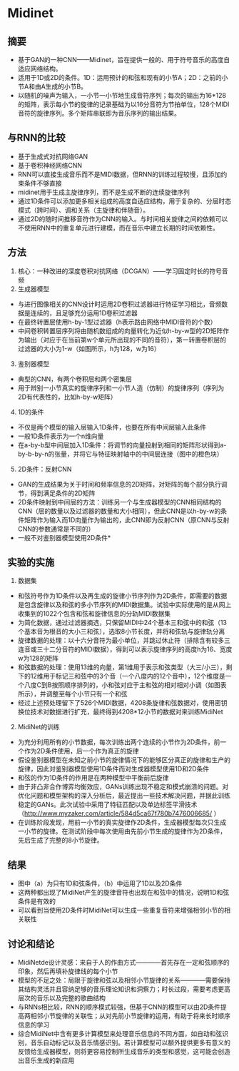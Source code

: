 # Midinet
## 摘要
- 基于GAN的一种CNN——Midinet，旨在提供一般的、用于符号音乐的高度自适应网络结构。
- 适用于1D或2D的条件。1D：运用预计的和弦和现有的小节A；2D：之前的小节A和由A生成的小节B。
- 以随机的噪声为输入，一小节一小节地生成音符序列；每次的输出为16*128的矩阵，表示每小节的旋律的记录基础为以16分音符为节拍单位，128个MIDI音符的旋律序列。多个矩阵串联即为音乐序列的输出结果。

## 与RNN的比较
- 基于生成式对抗网络GAN
- 基于卷积神经网络CNN
- RNN可以直接生成音乐而不是MIDI数据，但RNN的训练过程较慢，且添加约束条件不够直接
- midinet用于生成主旋律序列，而不是生成不断的连续旋律序列
- 通过1D条件可以添加更多相关组成的高度自适应结构，用于复杂的、分层时态模式（跨时间）、调和关系（主旋律和伴随音）。
- 通过2D的随时间推移音符作为CNN的输入。与时间相关旋律之间的依赖可以不使用RNN中的重复单元进行建模，而在音乐中建立长期的时间依赖性。

## 方法
1. 核心：一种改进的深度卷积对抗网络（DCGAN）——学习固定时长的符号音频
2.  生成器模型
- 与进行图像相关的CNN设计时运用2D卷积过滤器进行特征学习相比，音频数据是连续的，且足够充分运用1D卷积过滤器
- 在最终转置层使用h-by-1型过滤器（h表示路由网络中MIDI音符的个数）
- 中间卷积转置层序列将由随机数组成的向量转化为近似h-by-w型的2D矩阵作为输出（对应于在当前第w个单元所出现的不同的音符），第一转置卷积层的过滤器的大小为1-w（如图所示，h为128，w为16）
3. 鉴别器模型
- 典型的CNN，有两个卷积层和两个密集层
- 用于辨别一小节真实的旋律序列和一小节人造（仿制）的旋律序列（序列为2D有代表性的，比如h-by-w矩阵）
4. 1D的条件
- 不仅是两个模型的输入层输入1D条件，也要在所有中间层输入此条件
- 一般1D条件表示为一个n维向量
- 在a-by-b型中间层加入1D条件：将调节的向量投射到相同的矩阵形状得到a-by-b-by-n的张量，并将它与特征映射轴中的中间层连接（图中的橙色块）
5. 2D条件：反射CNN
- GAN的生成结果为关于时间和频率信息的2D矩阵，对矩阵的每个部分执行调节，得到满足条件的2D矩阵
- 2D条件映射到中间层的方法：训练另一个与生成器模型的CNN相同结构的CNN（层的数量以及过滤器的数量和大小相同），但此CNN是以h-by-w的条件矩阵作为输入而1D向量作为输出的，此CNN即为反射CNN（原CNN与反射CNN的参数通常是不同的）
- 一般不对鉴别器模型使用2D条件*

## 实验的实施
1. 数据集
- 和弦符号作为1D条件以及再生成的旋律小节序列作为2D条件，即需要的数据是包含旋律以及和弦的多小节序列的MIDI数据集。试验中实际使用的是从网上收集到的1022个包含和弦和旋律信息的分轨MIDI数据集
- 为简化数据，通过过滤器摘选，只保留MIDI中24个基本三和弦中的和弦（13个基本音为根音的大小三和弦），选取8小节长度，并将和弦轨与旋律轨分离
- 旋律数据的处理：以十六分音符为最小单位，并跳过休止符（排除含有较多三连音或三十二分音符的MIDI数据），得到可以表示旋律序列的高度h为16、宽度w为128的矩阵
- 和弦数据的处理：使用13维的向量，第1维用于表示和弦类型（大三/小三），剩下的12维用于标记三和弦中的3个音（一个八度内的12个音中），12个维度是一个八度C到B按照顺序排列的，小和弦对应于主和弦的相对相对小调（如图表所示），并调整至每个小节只有一个和弦
- 经过上述预处理留下了526个MIDI数据，4208条旋律和弦数据对，使用密钥换位技术对数据进行扩充，最终得到4208*12小节的数据对来训练MidiNet

2. MidiNet的训练
- 为充分利用所有的小节数据，每次训练出两个连续的小节作为2D条件，前一个作为2D条件使用，后一个作为真正的旋律
- 假设鉴别器模型在未知之前小节的旋律情况下的能够区分真正的旋律和生产的旋律，因此对鉴别器模型使用1D条件而对生成器模型使用1D和2D条件
- 和弦的作为1D条件的作用是在两种模型中平衡前后旋律
- 由于非凸非合作博弈均衡效应，GANs训练出现不稳定和模式崩溃的问题。对优化问题和模型架构的深入分析后，最近提出一些技术解决问题，并据此训练稳定的GANs。此次试验中采用了特征匹配以及单边标签平滑技术（http://www.myzaker.com/article/584d5ca67f780b7476006685/ ）
- 在训练阶段发现，用前一小节的真实旋律作2D条件，生成器模型每次只生成一小节的旋律。在测试阶段中每次使用由先前小节生成的旋律作为2D条件，先后生成了完整的8小节旋律。

## 结果
- 图中（a）为只有1D和弦条件，（b）中运用了1D以及2D条件
- 这两种都出现了MidiNet产生的旋律音符也出现在和弦中的情况，说明1D和弦条件是有效的
- 可以看到当使用2D条件时MidiNet可以生成一些重复音符来增强相邻小节的相关联性

## 讨论和结论
- MidiNetde设计灵感：来自于人的作曲方式————首先存在一定和弦顺序的印象，然后再填补旋律线的每个小节
- 模型的不足之处：局限于旋律和弦以及相邻小节旋律的关系————需要保持其结构灵活并且容纳足够的音乐理论知识和洞察力；时长过段，需要考虑更高层次的音乐以及完整的歌曲结构
- 与RNNs相比较，RNN的顺序模式较强，但基于CNN的模型可以由2D条件提高两相邻小节旋律的关联性；从对先前小节旋律的运用，有助于将来长时顺序信息的学习
- 综合MidiNet中含有更多计算模型来处理音乐信息的不同方面，如自动和弦识别，音乐自动标记以及音乐情感识别。若计算模型可以额外提供更多有意义的反馈给生成器模型，则将更容易控制所生成音乐的类型和感觉，这可能会创造出音乐生成的新应用
